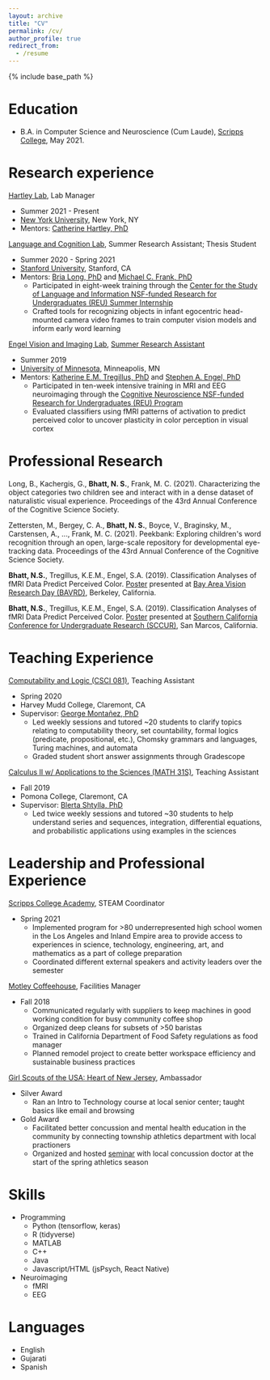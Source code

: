 ```yaml
---
layout: archive
title: "CV"
permalink: /cv/
author_profile: true
redirect_from:
  - /resume
---
```


{% include base_path %}

Education
======
* B.A. in Computer Science and Neuroscience (Cum Laude), [Scripps College](https://www.scrippscollege.edu/), May 2021.

Research experience
======
[Hartley Lab](https://www.hartleylab.org), Lab Manager
* Summer 2021 - Present
* [New York University](https://www.nyu.edu/), New York, NY
* Mentors: [Catherine Hartley, PhD](https://as.nyu.edu/content/nyu-as/as/faculty/catherine-alexandra-hartley.html)

[Language and Cognition Lab](https://langcog.stanford.edu/),  Summer Research Assistant; Thesis Student
* Summer 2020 - Spring 2021
* [Stanford University](https://www.stanford.edu/), Stanford, CA
* Mentors: [Bria Long, PhD](https://www.brialong.com/) and [Michael C. Frank, PhD](https://web.stanford.edu/~mcfrank/)
  * Participated in eight-week training through the [Center for the Study of Language and Information NSF-funded Research for Undergraduates (REU) Summer Internship](https://www-csli.stanford.edu/csli-summer-internship-program-2021)
  * Crafted tools for recognizing objects in infant egocentric head-mounted camera video frames to train computer vision models and inform early word learning

[Engel Vision and Imaging Lab](http://engellab.psych.umn.edu/), [Summer Research Assistant](https://psych-umn-intranet.blogspot.com/2019/09/neuroimaging-summer-research-experience.html)
* Summer 2019
* [University of Minnesota](https://twin-cities.umn.edu/), Minneapolis, MN
* Mentors: [Katherine E.M. Tregillus, PhD](http://engellab.psych.umn.edu/people/katherine-tregillus) and [Stephen A. Engel, PhD](https://cla.umn.edu/about/directory/profile/engel)
  * Participated in ten-week intensive training in MRI and EEG neuroimaging through the [Cognitive Neuroscience NSF-funded Research for Undergraduates (REU) Program](http://neuroimagingreu.umn.edu/)
  * Evaluated classifiers using fMRI patterns of activation to predict perceived color to uncover plasticity in color perception in visual cortex

Professional Research
======
Long, B., Kachergis, G., **Bhatt, N. S.**, Frank, M. C. (2021). Characterizing the object categories two children see and interact with in a dense dataset of naturalistic visual experience. Proceedings of the 43rd Annual Conference of the Cognitive Science Society.

Zettersten, M., Bergey, C. A., **Bhatt, N. S.**, Boyce, V., Braginsky, M., Carstensen, A., ..., Frank, M. C. (2021). Peekbank: Exploring children's word recognition through an open, large-scale repository for developmental eye-tracking data. Proceedings of the 43rd Annual Conference of the Cognitive Science Society.

**Bhatt, N.S.**, Tregillus, K.E.M., Engel, S.A. (2019). Classification Analyses of fMRI Data Predict Perceived Color. [Poster](https://github.com/naitib/naitib.github.io/blob/master/files/Bhatt_Naiti_LSSURP_Poster.pdf) presented at [Bay Area Vision Research Day (BAVRD)](https://vision.berkeley.edu/events/bavrd), Berkeley, California.

**Bhatt, N.S.**, Tregillus, K.E.M., Engel, S.A. (2019). Classification Analyses of fMRI Data Predict Perceived Color. [Poster](https://github.com/naitib/naitib.github.io/blob/master/files/Bhatt_Naiti_LSSURP_Poster.pdf) presented at [Southern California Conference for Undergraduate Research (SCCUR)](https://www.sccur.org/sccur/fall_2019_conference/poster_session_2/7/), San Marcos, California.

Teaching Experience
======
[Computability and Logic (CSCI 081)](http://catalog.hmc.edu/preview_course_nopop.php?catoid=11&coid=3042), Teaching Assistant
* Spring 2020
* Harvey Mudd College, Claremont, CA
* Supervisor: [George Montañez, PhD](https://www.cs.hmc.edu/~montanez/)
  * Led weekly sessions and tutored ~20 students to clarify topics relating to computability theory, set countability, formal logics (predicate, propositional, etc.), Chomsky grammars and languages, Turing machines, and automata
  * Graded student short answer assignments through Gradescope

[Calculus II w/ Applications to the Sciences (MATH 31S)](http://catalog.pomona.edu/preview_course_nopop.php?catoid=37&coid=134871), Teaching Assistant
* Fall 2019
* Pomona College, Claremont, CA
* Supervisor: [Blerta Shtylla, PhD](http://pages.pomona.edu/~bs044747/)
  * Led twice weekly sessions and tutored ~30 students to help understand series and sequences, integration, differential equations, and probabilistic applications using examples in the sciences

Leadership and Professional Experience
======

[Scripps College Academy](https://www.scrippscollege.edu/academy/), STEAM Coordinator
* Spring 2021
  * Implemented program for >80 underrepresented high school women in the Los Angeles and Inland Empire area to provide access to experiences in science, technology, engineering, art, and mathematics as a part of college preparation
  * Coordinated different external speakers and activity leaders over the semester

[Motley Coffeehouse](https://themotleycoffeehouse.com/), Facilities Manager
* Fall 2018
  * Communicated regularly with suppliers to keep machines in good working condition for busy community coffee shop
  * Organized deep cleans for subsets of >50 baristas
  * Trained in California Department of Food Safety regulations as food manager
  * Planned remodel project to create better workspace efficiency and sustainable business practices

[Girl Scouts of the USA: Heart of New Jersey](https://www.gshnj.org/), Ambassador
* Silver Award
  * Ran an Intro to Technology course at local senior center; taught basics like email and browsing
* Gold Award
  * Facilitated better concussion and mental health education in the community by connecting township athletics department with local practioners
  * Organized and hosted [seminar](https://youtu.be/WJu8R5Bhva4) with local concussion doctor at the start of the spring athletics season
 
Skills
======
* Programming
  * Python (tensorflow, keras)
  * R (tidyverse)
  * MATLAB
  * C++
  * Java
  * Javascript/HTML (jsPsych, React Native)
* Neuroimaging
  * fMRI
  * EEG

Languages
======
* English
* Gujarati
* Spanish

